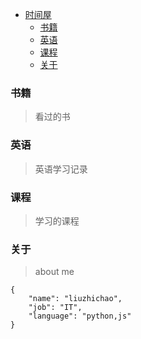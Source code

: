 <!-- @import "[TOC]" {cmd="toc" depthFrom=1 depthTo=6 orderedList=false} -->

<!-- code_chunk_output -->

* [时间屋](#时间屋)
    * [书籍](#书籍)
    * [英语](#英语)
    * [课程](#课程)
    * [关于](#关于)

<!-- /code_chunk_output -->

### 书籍

> 看过的书

### 英语

> 英语学习记录

### 课程

> 学习的课程

### 关于

> about me

```
{
    "name": "liuzhichao",
    "job": "IT",
    "language": "python,js"
}
```